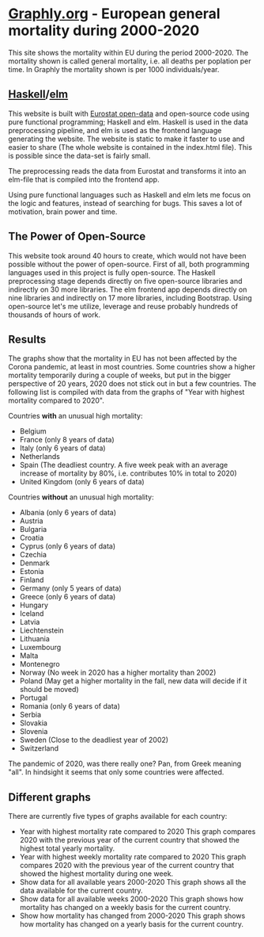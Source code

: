 # [Graphly.org](http://www.graphly.org/) - European general mortality during 2000-2020
This site shows the mortality within EU during the period 2000-2020. The mortality shown is called general mortality, i.e. all deaths per poplation per time. In Graphly the mortality shown is per 1000 individuals/year.

## [Haskell](https://www.haskell.org/)/[elm](https://elm-lang.org/)
This website is built with [Eurostat open-data](https://appsso.eurostat.ec.europa.eu/nui/show.do?dataset=demo_r_mweek3&lang=en) and open-source code using pure functional programming; Haskell and elm. Haskell is used in the data preprocessing pipeline, and elm is used as the frontend language generating the website. The website is static to make it faster to use and easier to share (The whole website is contained in the index.html file). This is possible since the data-set is fairly small.

The preprocessing reads the data from Eurostat and transforms it into an elm-file that is compiled into the frontend app.

Using pure functional languages such as Haskell and elm lets me focus on the logic and features, instead of searching for bugs. This saves a lot of motivation, brain power and time.

## The Power of Open-Source
This website took around 40 hours to create, which would not have been possible without the power of open-source. First of all, both programming languages used in this project is fully open-source. The Haskell preprocessing stage depends directly on five open-source libraries and indirectly on 30 more libraries. The elm frontend app depends directly on nine libraries and indirectly on 17 more libraries, including Bootstrap. Using open-source let's me utilize, leverage and reuse probably hundreds of thousands of hours of work.

## Results
The graphs show that the mortality in EU has not been affected by the Corona pandemic, at least in most countries. Some countries show a higher mortality temporarily during a couple of weeks, but put in the bigger perspective of 20 years, 2020 does not stick out in but a few countries. The following list is compiled with data from the graphs of "Year with highest mortality compared to 2020".

Countries **with** an unusual high mortality:
- Belgium
- France (only 8 years of data)
- Italy (only 6 years of data)
- Netherlands
- Spain (The deadliest country. A five week peak with an average increase of mortality by 80%, i.e. contributes 10% in total to 2020)
- United Kingdom (only 6 years of data)

Countries **without** an unusual high mortality:
- Albania (only 6 years of data)
- Austria
- Bulgaria
- Croatia
- Cyprus (only 6 years of data)
- Czechia
- Denmark
- Estonia
- Finland
- Germany (only 5 years of data)
- Greece (only 6 years of data)
- Hungary
- Iceland
- Latvia
- Liechtenstein
- Lithuania
- Luxembourg
- Malta
- Montenegro
- Norway (No week in 2020 has a higher mortality than 2002)
- Poland (May get a higher mortality in the fall, new data will decide if it should be moved)
- Portugal
- Romania (only 6 years of data)
- Serbia
- Slovakia
- Slovenia
- Sweden (Close to the deadliest year of 2002)
- Switzerland

The pandemic of 2020, was there really one? Pan, from Greek meaning "all". In hindsight it seems that only some countries were affected.

## Different graphs
There are currently five types of graphs available for each country:

- Year with highest mortality rate compared to 2020
  This graph compares 2020 with the previous year of the current country that showed the highest total yearly mortality.
- Year with highest weekly mortality rate compared to 2020
  This graph compares 2020 with the previous year of the current country that showed the highest mortality during one week.
- Show data for all available years 2000-2020
  This graph shows all the data available for the current country.
- Show data for all available weeks 2000-2020
  This graph shows how mortality has changed on a weekly basis for the current country.
- Show how mortality has changed from 2000-2020
  This graph shows how mortality has changed on a yearly basis for the current country.
